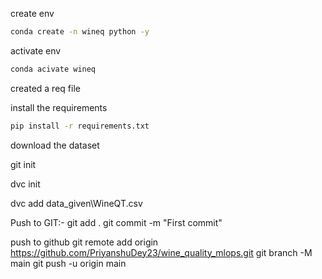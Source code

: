 create env

```bash
conda create -n wineq python -y
```

activate env

```bash
conda acivate wineq
```

created a req file 

install the requirements

```bash
pip install -r requirements.txt
```

download the dataset

git init

dvc init

dvc add data_given\WineQT.csv

Push to GIT:-
git add .
git commit  -m "First commit"

push to github
git remote add origin https://github.com/PriyanshuDey23/wine_quality_mlops.git
git branch -M main
git push -u origin main


